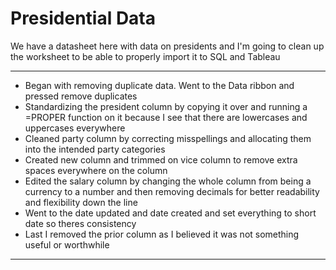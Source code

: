 # Presidential Data
We have a datasheet here with data on presidents and I'm going to clean up the worksheet to be able to properly import it to SQL and Tableau


***

- Began with removing duplicate data. Went to the Data ribbon and pressed remove duplicates
- Standardizing the president column by copying it over and running a =PROPER function on it because I see that there are lowercases and uppercases everywhere
- Cleaned party column by correcting misspellings and allocating them into the intended party categories
- Created new column and trimmed on vice column to remove extra spaces everywhere on the column
- Edited the salary column by changing the whole column from being a currency to a number and then removing decimals for better readability and flexibility down the line
- Went to the date updated and date created and set everything to short date so theres consistency 
- Last I removed the prior column as I believed it was not something useful or worthwhile


***

